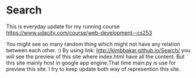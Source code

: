 # Search

This is everyday update for my running course https://www.udacity.com/course/web-development--cs253

You might see so many random thing which might not have any relation between each other. :)
By using link: http://kimbbakar.github.io/Search/ you will see the preview of this site where index.html have all the content.  But this site mainly host in google app engine.That time main.py is use for preview this site. I try to keep update both way of represention this site.
